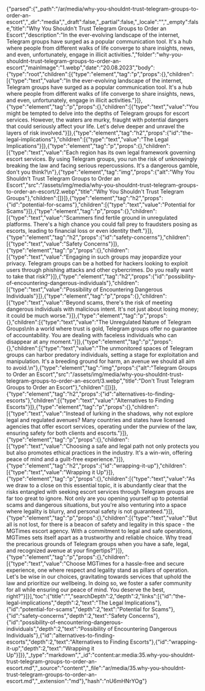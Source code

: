 {"parsed":{"_path":"/ar/media/why-you-shouldnt-trust-telegram-groups-to-order-an-escort","_dir":"media","_draft":false,"_partial":false,"_locale":"","_empty":false,"title":"Why You Shouldn't Trust Telegram Groups to Order an Escort","description":"In the ever-evolving landscape of the internet, Telegram groups have surged as a popular communication tool. It's a hub where people from different walks of life converge to share insights, news, and even, unfortunately, engage in illicit activities.","folder":"why-you-shouldnt-trust-telegram-groups-to-order-an-escort","mainImage":"1.webp","date":"20.08.2023","body":{"type":"root","children":[{"type":"element","tag":"p","props":{},"children":[{"type":"text","value":"In the ever-evolving landscape of the internet, Telegram groups have surged as a popular communication tool. It's a hub where people from different walks of life converge to share insights, news, and even, unfortunately, engage in illicit activities."}]},{"type":"element","tag":"p","props":{},"children":[{"type":"text","value":"You might be tempted to delve into the depths of Telegram groups for escort services. However, the waters are murky, fraught with potential dangers that could seriously affect your life. Let's delve deeper and unravel the layers of risk involved."}]},{"type":"element","tag":"h2","props":{"id":"the-legal-implications"},"children":[{"type":"text","value":"The Legal Implications"}]},{"type":"element","tag":"p","props":{},"children":[{"type":"text","value":"Each region has its own legal framework governing escort services. By using Telegram groups, you run the risk of unknowingly breaking the law and facing serious repercussions. It's a dangerous gamble, don't you think?\n"},{"type":"element","tag":"img","props":{"alt":"Why You Shouldn't Trust Telegram Groups to Order an Escort","src":"/assets/img/media/why-you-shouldnt-trust-telegram-groups-to-order-an-escort/2.webp","title":"Why You Shouldn't Trust Telegram Groups"},"children":[]}]},{"type":"element","tag":"h2","props":{"id":"potential-for-scams"},"children":[{"type":"text","value":"Potential for Scams"}]},{"type":"element","tag":"p","props":{},"children":[{"type":"text","value":"Scammers find fertile ground in unregulated platforms. There's a high chance you could fall prey to fraudsters posing as escorts, leading to financial loss or even identity theft."}]},{"type":"element","tag":"h2","props":{"id":"safety-concerns"},"children":[{"type":"text","value":"Safety Concerns"}]},{"type":"element","tag":"p","props":{},"children":[{"type":"text","value":"Engaging in such groups may jeopardize your privacy. Telegram groups can be a hotbed for hackers looking to exploit users through phishing attacks and other cybercrimes. Do you really want to take that risk?"}]},{"type":"element","tag":"h2","props":{"id":"possibility-of-encountering-dangerous-individuals"},"children":[{"type":"text","value":"Possibility of Encountering Dangerous Individuals"}]},{"type":"element","tag":"p","props":{},"children":[{"type":"text","value":"Beyond scams, there's the risk of meeting dangerous individuals with malicious intent. It's not just about losing money; it could be much worse."}]},{"type":"element","tag":"p","props":{},"children":[{"type":"text","value":"The Unregulated Nature of Telegram Groups\nIn a world where trust is gold, Telegram groups offer no guarantee of accountability. You are dealing with faceless individuals who can disappear at any moment."}]},{"type":"element","tag":"p","props":{},"children":[{"type":"text","value":"The unmonitored spaces of Telegram groups can harbor predatory individuals, setting a stage for exploitation and manipulation. It's a breeding ground for harm, an avenue we should all aim to avoid.\n"},{"type":"element","tag":"img","props":{"alt":"Telegram Groups to Order an Escort","src":"/assets/img/media/why-you-shouldnt-trust-telegram-groups-to-order-an-escort/3.webp","title":"Don't Trust Telegram Groups to Order an Escort"},"children":[]}]},{"type":"element","tag":"h2","props":{"id":"alternatives-to-finding-escorts"},"children":[{"type":"text","value":"Alternatives to Finding Escorts"}]},{"type":"element","tag":"p","props":{},"children":[{"type":"text","value":"Instead of lurking in the shadows, why not explore legal and regulated avenues? Many countries and states have licensed agencies that offer escort services, operating under the purview of the law, ensuring safety for both clients and escorts."}]},{"type":"element","tag":"p","props":{},"children":[{"type":"text","value":"Choosing a safe and legal path not only protects you but also promotes ethical practices in the industry. It's a win-win, offering peace of mind and a guilt-free experience."}]},{"type":"element","tag":"h2","props":{"id":"wrapping-it-up"},"children":[{"type":"text","value":"Wrapping it Up"}]},{"type":"element","tag":"p","props":{},"children":[{"type":"text","value":"As we draw to a close on this essential topic, it is abundantly clear that the risks entangled with seeking escort services through Telegram groups are far too great to ignore. Not only are you opening yourself up to potential scams and dangerous situations, but you're also venturing into a space where legality is blurry, and personal safety is not guaranteed."}]},{"type":"element","tag":"p","props":{},"children":[{"type":"text","value":"But all is not lost, for there is a beacon of safety and legality in this space - the MGTimes escort agency. With a commitment to legal and safe operations, MGTimes sets itself apart as a trustworthy and reliable choice. Why tread the precarious grounds of Telegram groups when you have a safe, legal, and recognized avenue at your fingertips?"}]},{"type":"element","tag":"p","props":{},"children":[{"type":"text","value":"Choose MGTimes for a hassle-free and secure experience, one where respect and legality stand as pillars of operation. Let's be wise in our choices, gravitating towards services that uphold the law and prioritize our wellbeing. In doing so, we foster a safer community for all while ensuring our peace of mind. You deserve the best, right?"}]}],"toc":{"title":"","searchDepth":2,"depth":2,"links":[{"id":"the-legal-implications","depth":2,"text":"The Legal Implications"},{"id":"potential-for-scams","depth":2,"text":"Potential for Scams"},{"id":"safety-concerns","depth":2,"text":"Safety Concerns"},{"id":"possibility-of-encountering-dangerous-individuals","depth":2,"text":"Possibility of Encountering Dangerous Individuals"},{"id":"alternatives-to-finding-escorts","depth":2,"text":"Alternatives to Finding Escorts"},{"id":"wrapping-it-up","depth":2,"text":"Wrapping it Up"}]}},"_type":"markdown","_id":"content:ar:media:35.why-you-shouldnt-trust-telegram-groups-to-order-an-escort.md","_source":"content","_file":"ar/media/35.why-you-shouldnt-trust-telegram-groups-to-order-an-escort.md","_extension":"md"},"hash":"nU6mHNrYOg"}